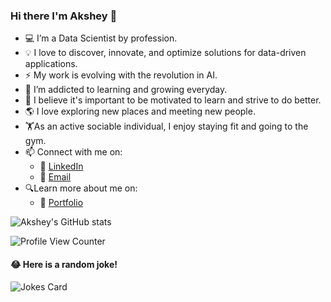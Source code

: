 ### Hi there I'm Akshey 👋


- 💻 I’m a Data Scientist by profession.
- 💡 I love to discover, innovate, and optimize solutions for data-driven applications.
- ⚡ My work is evolving with the revolution in AI.
- 🌱 I’m addicted to learning and growing everyday.
- 🤔 I believe it's important to be motivated to learn and strive to do better.
- 🌎 I love exploring new places and meeting new people.
- 🏋️‍As an active sociable individual, I enjoy staying fit and going to the gym.
- 📫 Connect with me on:
     - 🏢 [LinkedIn](https://www.linkedin.com/in/aksheysinghal/)
     - 📧 [Email](mailto:aksheysinghal12@gmail.com) 
- 🔍Learn more about me on:
     - 📃 [Portfolio](https://aksheysinghal.github.io/)

![Akshey's GitHub stats](https://github-readme-stats.vercel.app/api?username=dintellect&show_icons=true&theme=tokyonight&hide=contribs,prs)

![Profile View Counter](https://komarev.com/ghpvc/?username=dintellect) 

#### 😂 Here is a random joke!
![Jokes Card](https://readme-jokes.vercel.app/api)
